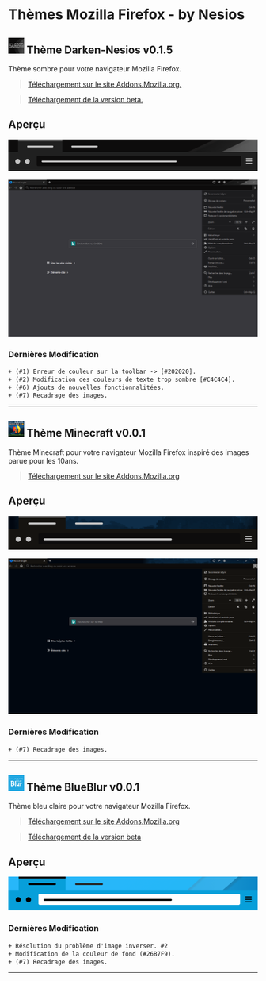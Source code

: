 # Thèmes Mozilla Firefox - by Nesios


## ![icon](/Darken-Nesios/icons/icon32.png) Thème Darken-Nesios v0.1.5

Thème sombre pour votre navigateur Mozilla Firefox.

> [Téléchargement  sur le site Addons.Mozilla.org.](https://addons.mozilla.org/fr/firefox/addon/darken-nesios/)

> [Téléchargement de la version beta.](https://github.com/N3siOS/myMozillaTheme/releases/download/v0.1.5-beta/darken_beta-0.1.5-an+fx.xpi)


## Aperçu

![Darken](./screenshot/moztheme_darken.png)

![Darken-full](./screenshot/darken_screenfull.png)

### Dernières Modification 

    + (#1) Erreur de couleur sur la toolbar -> [#202020].
    + (#2) Modification des couleurs de texte trop sombre [#C4C4C4].
    + (#6) Ajouts de nouvelles fonctionnalitées.
    + (#7) Recadrage des images.

---

## ![icon](/MC10years/icons/icon32.png) Thème Minecraft v0.0.1

Thème Minecraft pour votre navigateur Mozilla Firefox inspiré des images parue pour les 10ans.

> [Téléchargement  sur le site Addons.Mozilla.org](https://addons.mozilla.org/fr/firefox/addon/minecraft-10-years-theme/)


## Aperçu

![mc10years](./screenshot/moztheme_mc10years.png)

![mc10years-full](./screenshot/mc10years_screenfull.png)

### Dernières Modification 

    + (#7) Recadrage des images.

---

## ![icon](/blueBlur/icons/icon32.png) Thème BlueBlur v0.0.1

Thème bleu claire pour votre navigateur Mozilla Firefox.

> [Téléchargement  sur le site Addons.Mozilla.org](https://addons.mozilla.org/fr/firefox/addon/blueblur-nesios/)

> [Téléchargement de la version beta](https://github.com/N3siOS/myMozillaTheme/releases/download/v0.4.4/blueblur-0.4.4-an+fx.xpi)

## Aperçu

![BlueBlur-nesios](./screenshot/moztheme_blueblur.png)


### Dernières Modification 

    + Résolution du problème d'image inverser. #2
    + Modification de la couleur de fond (#26B7F9).
    + (#7) Recadrage des images.

---
